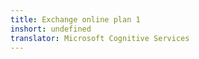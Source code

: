 ```yaml
---
title: Exchange online plan 1
inshort: undefined
translator: Microsoft Cognitive Services
---
```




